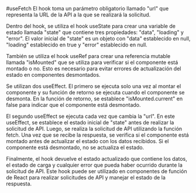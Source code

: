 #useFetch
El hook toma un parámetro obligatorio llamado "url" que representa la URL de la API a la que se realizará la solicitud.

Dentro del hook, se utiliza el hook useState para crear una variable de estado llamada "state" que contiene tres propiedades: "data", "loading" y "error". El valor inicial de "state" es un objeto con "data" establecido en null, "loading" establecido en true y "error" establecido en null.

También se utiliza el hook useRef para crear una referencia mutable llamada "isMounted" que se utiliza para verificar si el componente está montado o no. Esto es necesario para evitar errores de actualización del estado en componentes desmontados.

Se utilizan dos useEffect. El primero se ejecuta solo una vez al montar el componente y su función de retorno se ejecuta cuando el componente se desmonta. En la función de retorno, se establece "isMounted.current" en false para indicar que el componente está desmontado.

El segundo useEffect se ejecuta cada vez que cambia la "url". En este useEffect, se establece el estado inicial de "state" antes de realizar la solicitud de API. Luego, se realiza la solicitud de API utilizando la función fetch. Una vez que se recibe la respuesta, se verifica si el componente está montado antes de actualizar el estado con los datos recibidos. Si el componente está desmontado, no se actualiza el estado.

Finalmente, el hook devuelve el estado actualizado que contiene los datos, el estado de carga y cualquier error que pueda haber ocurrido durante la solicitud de API. Este hook puede ser utilizado en componentes de función de React para realizar solicitudes de API y manejar el estado de la respuesta.
